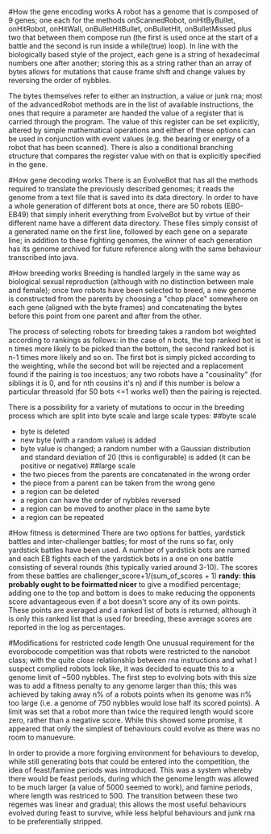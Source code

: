#How the gene encoding works
A robot has a genome that is composed of 9 genes; one each for the methods onScannedRobot, onHitByBullet, onHitRobot, onHitWall, onBulletHitBullet, onBulletHit, onBulletMissed plus two that between them compose run (the first is used once at the start of a battle and the second is run inside a while(true) loop). In line with the biologically based style of the project, each gene is a string of hexadecimal numbers one after another; storing this as a string rather than an array of bytes allows for mutations that cause frame shift and change values by reversing the order of nybbles.

The bytes themselves refer to either an instruction, a value or junk rna; most of the advancedRobot methods are in the list of available instructions, the ones that require a parameter are handed the value of a register that is carried through the program. The value of this register can be set explicitly, altered by simple mathematical operations and either of these options can be used in conjunction with event values (e.g. the bearing or energy of a robot that has been scanned). There is also a conditional branching structure that compares the register value with on that is explicitly specified in the gene.

#How gene decoding works
There is an EvolveBot that has all the methods required to translate the previously described genomes; it reads the genome from a text file that is saved into its data directory. In order to have a whole generation of different bots at once, there are 50 robots (EB0-EB49) that simply inherit everything from EvolveBot but by virtue of their different name have a different data directory. These files simply consist of a generated name on the first line, followed by each gene on a separate line; in addition to these fighting genomes, the winner of each generation has its genome archived for future reference along with the same behaviour transcribed into java.

#How breeding works
Breeding is handled largely in the same way as biological sexual reproduction (although with no distinction between male and female); once two robots have been selected to breed, a new genome is constructed from the parents by choosing a "chop place" somewhere on each gene (aligned with the byte frames) and concatenating the bytes before this point from one parent and after from the other.

The process of selecting robots for breeding takes a random bot weighted according to rankings as follows: in the case of n bots, the top ranked bot is n times more likely to be picked than the bottom, the second ranked bot is n-1 times more likely and so on. The first bot is simply picked according to the weighting, while the second bot will be rejected and a replacement found if the pairing is too incestuos; any two robots have a "cousinality" (for siblings it is 0, and for nth cousins it's n) and if this number is below a particular threasold (for 50 bots <=1 works well) then the pairing is rejected.

There is a possibility for a variety of mutations to occur in the breeding process which are split into byte scale and large scale types:
##byte scale
* byte is deleted
* new byte (with a random value) is added
* byte value is changed; a random number with a Gaussian distribution and standard deviation of 20 (this is configurable) is added (it can be positive or negative)
##large scale
* the two pieces from the parents are concatenated in the wrong order
* the piece from a parent can be taken from the wrong gene
* a region can be deleted
* a region can have the order of nybbles reversed
* a region can be moved to another place in the same byte
* a region can be repeated

#How fitness is determined
There are two options for battles, yardstick battles and inter-challenger battles; for most of the runs so far, only yardstick battles have been used. A number of yardstick bots are named and each EB fights each of the yardstick bots in a one on one battle consisting of several rounds (this typically varied around 3-10). The scores from these battles are challenger_score+1/(sum_of_scores + 1) __randy: this probably ought to be foirmatted nicer__ to give a modified percentage; adding one to the top and bottom is does to make reducing the opponents score advantageous even if a bot doesn't score any of its own points. These points are averaged and a ranked list of bots is returned; although it is only this ranked list that is used for breeding, these average scores are reported in the log as percentages.

#Modifications for restricted code length
One unusual requirement for the evorobocode competition was that robots were restricted to the nanobot class; with the quite close relationship between rna instructions and what I suspect complied robots look like, it was decided to equate this to a genome limit of ~500 nybbles. The first step to evolving bots with this size was to add a fitness penalty to any genome larger than this; this was achieved by taking away n% of a robots points when its genome was n% too large (i.e. a genome of 750 nybbles would lose half its scored points). A limit was set that a robot more than twice the required length would score zero, rather than a negative score. While this showed some promise, it appeared that only the simplest of behaviours could evolve as there was no room to manuevure.

In order to provide a more forgiving environment for behaviours to develop, while still generating bots that could be entered into the competition, the idea of feast/famine periods was introduced. This was a system whereby there would be feast periods, during which the genome length was allowed to be much larger (a value of 5000 seemed to work), and famine periods, where length was restriced to 500. The transition between these two regemes was linear and gradual; this allows the most useful behaviours evolved during feast to survive, while less helpful behaviours and junk rna to be preferentially stripped.

